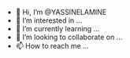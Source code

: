 - 👋 Hi, I’m @YASSINELAMINE
- 👀 I’m interested in ...
- 🌱 I’m currently learning ...
- 💞️ I’m looking to collaborate on ...
- 📫 How to reach me ...

<!---
YASSINELAMINE/YASSINELAMINE is a ✨ special ✨ repository because its `README.md` (this file) appears on your GitHub profile.
You can click the Preview link to take a look at your changes.
--->
